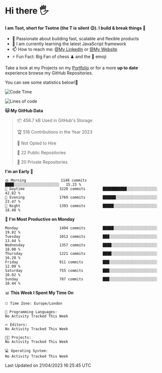 # Hi there :raised_hand_with_fingers_splayed:
#### I am Tsot, short for Tsotne (the T is silent :wink:). I build & break things :space_invader:
- :telescope: Passionate about building fast, scalable and flexible products
- :seedling: I am currently learning the latest JavaScript framework 
- :mailbox: How to reach me: [@My LinkedIn](https://www.linkedin.com/in/tsotne-gvadzabia/) or [@My Website](https://tsotne.co.uk/contact)
- :zap: Fun Fact: Big Fan of chess ♟ and the 👾 emoji

Take a look at my Projects on my [Portfolio](https://tsotne.co.uk/) or for a more **up to date** experience browse my GitHub Repositories.

You can see some statistics below!:space_invader:
<!--START_SECTION:waka-->
![Code Time](http://img.shields.io/badge/Code%20Time-761%20hrs%202%20mins-blue)

![Lines of code](https://img.shields.io/badge/From%20Hello%20World%20I%27ve%20Written-4.5%20million%20lines%20of%20code-blue)

**🐱 My GitHub Data** 

> 📦 456.7 kB Used in GitHub's Storage 
 > 
> 🏆 518 Contributions in the Year 2023
 > 
> 🚫 Not Opted to Hire
 > 
> 📜 22 Public Repositories 
 > 
> 🔑 20 Private Repositories 
 > 
**I'm an Early 🐤** 

```text
🌞 Morning                1148 commits        ████░░░░░░░░░░░░░░░░░░░░░   15.23 % 
🌆 Daytime                3228 commits        ███████████░░░░░░░░░░░░░░   42.82 % 
🌃 Evening                1769 commits        ██████░░░░░░░░░░░░░░░░░░░   23.47 % 
🌙 Night                  1393 commits        █████░░░░░░░░░░░░░░░░░░░░   18.48 % 
```
📅 **I'm Most Productive on Monday** 

```text
Monday                   1494 commits        █████░░░░░░░░░░░░░░░░░░░░   19.82 % 
Tuesday                  1013 commits        ███░░░░░░░░░░░░░░░░░░░░░░   13.44 % 
Wednesday                1357 commits        ████░░░░░░░░░░░░░░░░░░░░░   18.00 % 
Thursday                 1221 commits        ████░░░░░░░░░░░░░░░░░░░░░   16.20 % 
Friday                   911 commits         ███░░░░░░░░░░░░░░░░░░░░░░   12.09 % 
Saturday                 755 commits         ███░░░░░░░░░░░░░░░░░░░░░░   10.02 % 
Sunday                   787 commits         ███░░░░░░░░░░░░░░░░░░░░░░   10.44 % 
```


📊 **This Week I Spent My Time On** 

```text
🕑︎ Time Zone: Europe/London

💬 Programming Languages: 
No Activity Tracked This Week

🔥 Editors: 
No Activity Tracked This Week

🐱‍💻 Projects: 
No Activity Tracked This Week

💻 Operating System: 
No Activity Tracked This Week
```


 Last Updated on 21/04/2023 16:25:45 UTC
<!--END_SECTION:waka-->
